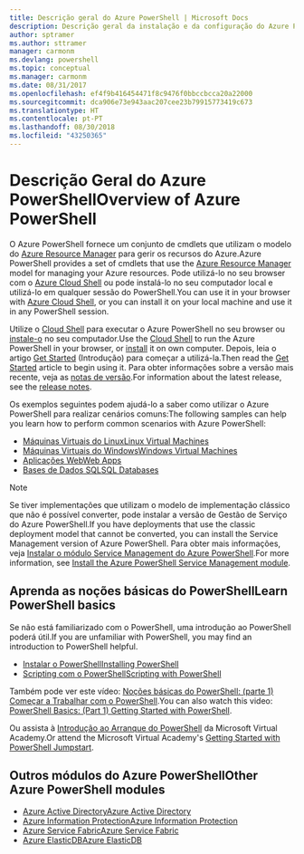 ```yaml
---
title: Descrição geral do Azure PowerShell | Microsoft Docs
description: Descrição geral da instalação e da configuração do Azure PowerShell.
author: sptramer
ms.author: sttramer
manager: carmonm
ms.devlang: powershell
ms.topic: conceptual
ms.manager: carmonm
ms.date: 08/31/2017
ms.openlocfilehash: ef4f9b416454471f8c9476f0bbccbcca20a22000
ms.sourcegitcommit: dca906e73e943aac207cee23b79915773419c673
ms.translationtype: HT
ms.contentlocale: pt-PT
ms.lasthandoff: 08/30/2018
ms.locfileid: "43250365"
---
```

# <a name="overview-of-azure-powershell"></a><span data-ttu-id="f3ee3-103">Descrição Geral do Azure PowerShell</span><span class="sxs-lookup"><span data-stu-id="f3ee3-103">Overview of Azure PowerShell</span></span>

<span data-ttu-id="f3ee3-104">O Azure PowerShell fornece um conjunto de cmdlets que utilizam o modelo do [Azure Resource Manager](/azure/azure-resource-manager/resource-group-overview) para gerir os recursos do Azure.</span><span class="sxs-lookup"><span data-stu-id="f3ee3-104">Azure PowerShell provides a set of cmdlets that use the [Azure Resource Manager](/azure/azure-resource-manager/resource-group-overview) model for managing your Azure resources.</span></span> <span data-ttu-id="f3ee3-105">Pode utilizá-lo no seu browser com o [Azure Cloud Shell](/azure/cloud-shell/overview) ou pode instalá-lo no seu computador local e utilizá-lo em qualquer sessão do PowerShell.</span><span class="sxs-lookup"><span data-stu-id="f3ee3-105">You can use it in your browser with [Azure Cloud Shell](/azure/cloud-shell/overview), or you can install it on your local machine and use it in any PowerShell session.</span></span>

<span data-ttu-id="f3ee3-106">Utilize o [Cloud Shell](/azure/cloud-shell/overview) para executar o Azure PowerShell no seu browser ou [instale-o](install-azurerm-ps.md) no seu computador.</span><span class="sxs-lookup"><span data-stu-id="f3ee3-106">Use the [Cloud Shell](/azure/cloud-shell/overview) to run the Azure PowerShell in your browser, or [install](install-azurerm-ps.md) it on own computer.</span></span> <span data-ttu-id="f3ee3-107">Depois, leia o artigo [Get Started](get-started-azureps.md) (Introdução) para começar a utilizá-la.</span><span class="sxs-lookup"><span data-stu-id="f3ee3-107">Then read the [Get Started](get-started-azureps.md) article to begin using it.</span></span> <span data-ttu-id="f3ee3-108">Para obter informações sobre a versão mais recente, veja as [notas de versão](release-notes-azureps.md).</span><span class="sxs-lookup"><span data-stu-id="f3ee3-108">For information about the latest release, see the [release notes](release-notes-azureps.md).</span></span>

<span data-ttu-id="f3ee3-109">Os exemplos seguintes podem ajudá-lo a saber como utilizar o Azure PowerShell para realizar cenários comuns:</span><span class="sxs-lookup"><span data-stu-id="f3ee3-109">The following samples can help you learn how to perform common scenarios with Azure PowerShell:</span></span>

* [<span data-ttu-id="f3ee3-110">Máquinas Virtuais do Linux</span><span class="sxs-lookup"><span data-stu-id="f3ee3-110">Linux Virtual Machines</span></span>](/azure/virtual-machines/virtual-machines-linux-powershell-samples?toc=/powershell/azure/toc.json)
* [<span data-ttu-id="f3ee3-111">Máquinas Virtuais do Windows</span><span class="sxs-lookup"><span data-stu-id="f3ee3-111">Windows Virtual Machines</span></span>](/azure/virtual-machines/virtual-machines-windows-powershell-samples?toc=/powershell/azure/toc.json)
* [<span data-ttu-id="f3ee3-112">Aplicações Web</span><span class="sxs-lookup"><span data-stu-id="f3ee3-112">Web Apps</span></span>](/azure/app-service-web/app-service-powershell-samples?toc=/powershell/azure/toc.json)
* [<span data-ttu-id="f3ee3-113">Bases de Dados SQL</span><span class="sxs-lookup"><span data-stu-id="f3ee3-113">SQL Databases</span></span>](/azure/sql-database/sql-database-powershell-samples?toc=/powershell/azure/toc.json)

> [!NOTE]
> <span data-ttu-id="f3ee3-114">Se tiver implementações que utilizam o modelo de implementação clássico que não é possível converter, pode instalar a versão de Gestão de Serviço do Azure PowerShell.</span><span class="sxs-lookup"><span data-stu-id="f3ee3-114">If you have deployments that use the classic deployment model that cannot be converted, you can install the Service Management version of Azure PowerShell.</span></span> <span data-ttu-id="f3ee3-115">Para obter mais informações, veja [Instalar o módulo Service Management do Azure PowerShell](/powershell/azure/servicemanagement/install-azure-ps).</span><span class="sxs-lookup"><span data-stu-id="f3ee3-115">For more information, see [Install the Azure PowerShell Service Management module](/powershell/azure/servicemanagement/install-azure-ps).</span></span>

## <a name="learn-powershell-basics"></a><span data-ttu-id="f3ee3-116">Aprenda as noções básicas do PowerShell</span><span class="sxs-lookup"><span data-stu-id="f3ee3-116">Learn PowerShell basics</span></span>

<span data-ttu-id="f3ee3-117">Se não está familiarizado com o PowerShell, uma introdução ao PowerShell poderá útil.</span><span class="sxs-lookup"><span data-stu-id="f3ee3-117">If you are unfamiliar with PowerShell, you may find an introduction to PowerShell helpful.</span></span>

* [<span data-ttu-id="f3ee3-118">Instalar o PowerShell</span><span class="sxs-lookup"><span data-stu-id="f3ee3-118">Installing PowerShell</span></span>](/powershell/scripting/installing-windows-powershell)
* [<span data-ttu-id="f3ee3-119">Scripting com o PowerShell</span><span class="sxs-lookup"><span data-stu-id="f3ee3-119">Scripting with PowerShell</span></span>](/powershell/scripting/scripting-with-windows-powershell)

<span data-ttu-id="f3ee3-120">Também pode ver este vídeo: [Noções básicas do PowerShell: (parte 1) Começar a Trabalhar com o PowerShell](https://channel9.msdn.com/Blogs/Taste-of-Premier/PowerShellBasicsPart1).</span><span class="sxs-lookup"><span data-stu-id="f3ee3-120">You can also watch this video: [PowerShell Basics: (Part 1) Getting Started with PowerShell](https://channel9.msdn.com/Blogs/Taste-of-Premier/PowerShellBasicsPart1).</span></span>

<span data-ttu-id="f3ee3-121">Ou assista à [Introdução ao Arranque do PowerShell](https://mva.microsoft.com/liveevents/powershell-jumpstart) da Microsoft Virtual Academy.</span><span class="sxs-lookup"><span data-stu-id="f3ee3-121">Or attend the Microsoft Virtual Academy's [Getting Started with PowerShell Jumpstart](https://mva.microsoft.com/liveevents/powershell-jumpstart).</span></span>

## <a name="other-azure-powershell-modules"></a><span data-ttu-id="f3ee3-122">Outros módulos do Azure PowerShell</span><span class="sxs-lookup"><span data-stu-id="f3ee3-122">Other Azure PowerShell modules</span></span>

* [<span data-ttu-id="f3ee3-123">Azure Active Directory</span><span class="sxs-lookup"><span data-stu-id="f3ee3-123">Azure Active Directory</span></span>](/powershell/azure/active-directory/)
* [<span data-ttu-id="f3ee3-124">Azure Information Protection</span><span class="sxs-lookup"><span data-stu-id="f3ee3-124">Azure Information Protection</span></span>](/powershell/azure/aip/)
* [<span data-ttu-id="f3ee3-125">Azure Service Fabric</span><span class="sxs-lookup"><span data-stu-id="f3ee3-125">Azure Service Fabric</span></span>](/powershell/azure/service-fabric/)
* [<span data-ttu-id="f3ee3-126">Azure ElasticDB</span><span class="sxs-lookup"><span data-stu-id="f3ee3-126">Azure ElasticDB</span></span>](/powershell/azure/elasticdbjobs/)